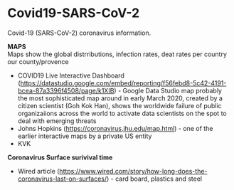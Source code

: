 # Covid19-SARS-CoV-2
Covid-19 (SARS-CoV-2) coronavirus information.

<B>MAPS</B>  
Maps show the global distrributions, infection rates, deat rates per country our county/provence
* COVID19 Live Interactive Dashboard (https://datastudio.google.com/embed/reporting/f56febd8-5c42-4191-bcea-87a3396f4508/page/k1XIB) - Google Data Studio map probably the most sophisticated map around in early March 2020, created by a citizen scientist (Goh Kok Han), shows the worldwide failure of public organizaiions across the world to activate data scientists on the spot to deal with emerging threats
* Johns Hopkins (https://coronavirus.jhu.edu/map.html) - one of the earlier interactive maps by a private US entity
* KVK 

<B>Coronavirus Surface surivival time</B>  
*  Wired article (https://www.wired.com/story/how-long-does-the-coronavirus-last-on-surfaces/) - card board, plastics and steel
